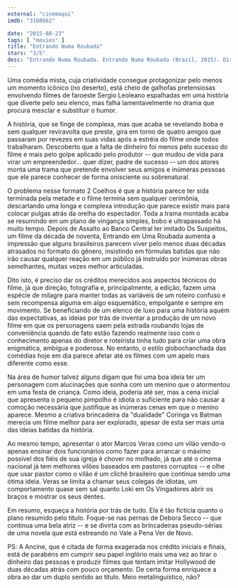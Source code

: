```yaml
---
external: "cinemaqui"
imdb: "3108662"

date: "2015-08-23"
tags: [ "movies" ]
title: "Entrando Numa Roubada"
stars: "3/5"
desc: "Entrando Numa Roubada. Entrando Numa Roubada (Brazil, 2015). Dirigido por André Moraes. Escrito por André Moraes, André Moraes. Com Deborah Secco, Lúcio Mauro Filho, Júlio Andrade, Bruno Torres, Ana Carolina Machado, Marcos Veras, Tadeu Mello, Tonico Pereira, Thogun. Crítica escrita para o site CinemAqui."
---
```

Uma comédia mista, cuja criatividade consegue protagonizar pelo menos um momento icônico (no deserto), está cheio de galhofas pretensiosas envolvendo filmes de faroeste Sergio Leoleano espalhadas em uma história que diverte pelo seu elenco, mas falha lamentavelmente no drama que procura mesclar e substituir o humor.

A história, que se finge de complexa, mas que acaba se revelando boba e sem qualquer reviravolta que preste, gira em torno de quatro amigos que passaram por revezes em suas vidas após a estréia do filme onde todos trabalharam. Descoberto que a falta de dinheiro foi menos pelo sucesso do filme e mais pelo golpe aplicado pelo produtor -- que mudou de vida para virar um empreendedor... quer dizer, padre de sucesso -- um dos atores monta uma trama que pretende envolver seus amigos e inúmeras pessoas que ele parece conhecer de forma onisciente ou sobrenatural.

O problema nesse formato 2 Coelhos é que a história parece ter sida terminada pela metade e o filme termina sem qualquer cerimônia, descartando uma longa e complexa introdução que parece existir mais para colocar pulgas atrás da orelha do espectador. Toda a trama montada acaba se resumindo em um plano de vingança simples, bobo e ultrapassado há muito tempo. Depois de Assalto ao Banco Central ter imitado Os Suspeitos, um filme da década de noventa, Entrando em Uma Roubada aumenta a impressão que alguns brasileiros parecem viver pelo menos duas décadas atrasados no formato do gênero, insistindo em fórmulas batidas que não irão causar qualquer reação em um público já instruído por inúmeras obras semelhantes, muitas vezes melhor articuladas.

Dito isto, é preciso dar os créditos merecidos aos aspectos técnicos do filme, já que direção, fotografia e, principalmente, a edição, fazem uma espécie de milagre para manter todas as variáveis de um roteiro confuso e sem recompensa alguma em algo esquemático, empolgante e sempre em movimento. Se beneficiando de um elenco de luxo para uma história aquém das expectativas, as ideias por trás de inventar a produção de um novo filme em que os personagens saem pela estrada roubando lojas de conveniência quando de fato estão fazendo realmente isso com o conhecimento apenas do diretor e roteirista tinha tudo para criar uma obra enigmática, ambígua e poderosa. No entanto, o estilo globochanchada das comédias hoje em dia parece afetar até os filmes com um apelo mais diferente como esse.

Na área de humor talvez alguns digam que foi uma boa ideia ter um personagem com alucinações que sonha com um menino que o atormentou em uma festa de criança. Como ideia, poderia até ser, mas a cena inicial que apresenta o pequeno pimpolho é idiota o suficiente para não causar a comoção necessária que justifique as inúmeras cenas em que o menino aparece. Mesmo a criativa brincadeira da "dualidade" Coringa vs Batman merecia um filme melhor para ser explorado, apesar de esta ser mais uma das ideias batidas da história.

Ao mesmo tempo, apresentar o ator Marcos Veras como um vilão vendo-o apenas ensinar dois funcionários como fazer para arrancar o máximo possível dos fiéis de sua igreja é chover no molhado, já que até o cinema nacional já tem melhores vilões baseados em pastores corruptos -- e olhe que usar pastor como o vilão é um clichê brasileiro que continua sendo uma ótima ideia. Veras se limita a chamar seus colegas de idiotas, um comportamento quase sem sal quanto Loki em Os Vingadores abrir os braços e mostrar os seus dentes.

Em resumo, esqueça a história por trás de tudo. Ela é tão fictícia quanto o plano resumido pelo título. Foque-se nas pernas de Debora Secco -- que continua uma bela atriz -- e se divirta com as brincadeiras pseudo-sérias de uma novela que está estreando no Vale a Pena Ver de Novo.

PS: A Ancine, que é citada de forma exagerada nos crédito iniciais e finais, está de parabéns em cumprir seu papel inglório mais uma vez ao tirar o dinheiro das pessoas e produzir filmes que tentam imitar Hollywood de duas décadas atrás com pouco orçamento. De certa forma enriquece a obra ao dar um duplo sentido ao título. Meio metalinguístico, não?
